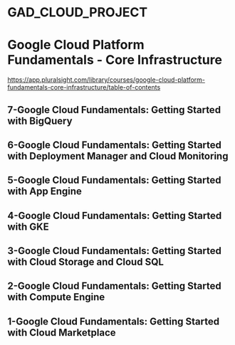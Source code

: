 # GAD_CLOUD_PROJECT
# Google Cloud Platform Fundamentals - Core Infrastructure 
 https://app.pluralsight.com/library/courses/google-cloud-platform-fundamentals-core-infrastructure/table-of-contents

## 7-Google Cloud Fundamentals: Getting Started with BigQuery
## 6-Google Cloud Fundamentals: Getting Started with Deployment Manager and Cloud Monitoring
## 5-Google Cloud Fundamentals: Getting Started with App Engine
## 4-Google Cloud Fundamentals: Getting Started with GKE
## 3-Google Cloud Fundamentals: Getting Started with Cloud Storage and Cloud SQL
## 2-Google Cloud Fundamentals: Getting Started with Compute Engine
## 1-Google Cloud Fundamentals: Getting Started with Cloud Marketplace


